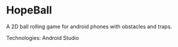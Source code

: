 # HopeBall

A 2D ball rolling game for android phones with obstacles and traps. 

Technologies: Android Studio
